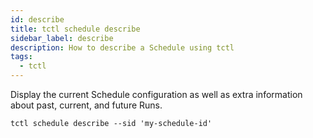 ```yaml
---
id: describe
title: tctl schedule describe
sidebar_label: describe
description: How to describe a Schedule using tctl
tags:
  - tctl
---
```


Display the current Schedule configuration as well as extra information about past, current, and future Runs.

```shell
tctl schedule describe --sid 'my-schedule-id'
```
